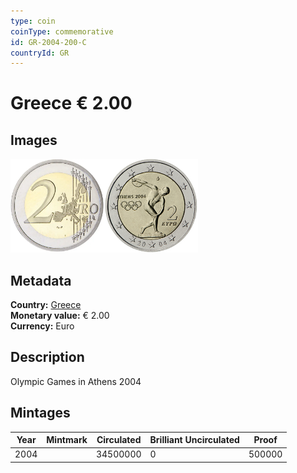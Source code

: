 ```yaml
---
type: coin
coinType: commemorative
id: GR-2004-200-C
countryId: GR
---
```


# Greece € 2.00

## Images

<img src="../../Images/common-2002-200.webp" height="150" alt="Front image"><img src="Images/GR-2004-200.webp" height="150" alt="Back image">

## Metadata

**Country:** [Greece](../../Countries/Greece/index.md)\
**Monetary value:** € 2.00\
**Currency:** Euro

## Description

Olympic Games in Athens 2004

## Mintages

| Year | Mintmark | Circulated | Brilliant Uncirculated | Proof  |
| ---- | -------- | ---------- | ---------------------- | ------ |
| 2004 |          | 34500000   | 0                      | 500000 |
